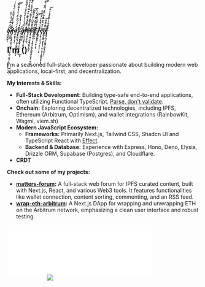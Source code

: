 ##### b̴̢̛̬̪̬̭͚̗̆͆́̍̅̆͗̀̍͛̏̅̋ͅi̸͓̠͚̟͇͒̓̓͂̀̀̐̒̆̈̑̀̾͊͑͊̀͗͗̚͘̚͘r̵̡̡͓̣͔̥̱͔̳̘̜̺͖̘̹̫̩͔̲̦͙̫̫̹̦͓̫̺̤͔̀͜d̷̩̬͙̭̥͎͓̘̈̒̓̀͑͆͋̏̉͑̉̔̓͂̓̏̕͠͠ͅș̸̡̨̬̣̫͇̫̬̜͙̭͎̰̗͇̯͉͈̟͖̘͒͊̔͑̔̓̐̀̋͊ ̷̱̹͕͉͕̬̬̗̳̯̹̙͕̬̱̜̳̝͑̍̄͜ͅͅa̸̧̡̼̮̪̼̥̽̽̿̒̀̾̓̀͛̌͒̈́̆̀̓̉͂̂̃͆̇͠͝͠͠r̴̡̛̛̛͓̫͉̖̤̮̬̝͕̟̮̠̯̽̑͐͆̌͋̉̽͌͂̾̈́̄̅̓͊̊̍̓̊̚͘̕͝ͅę̴͓̖͖̙̗͉͖̦̅͐̎̆̊̆͌̈́̿̂̽͗̋͋͌̀̾̈́̃̆̇͘͘̕͝͝ņ̶̧̦̰̥̠̫̟̬̹̬̭̞̙̳̞͎̋͋̆̐̆̈͆͐͒̾͌̃͌͘͝͝'̸̡̰͓͍̝̱̠̣̩̰͎̘̙̳̦͚̻̩͖̣̫̞̙̘̭̜̗̪̆̏̓̒̑̈́̿̈́͗̊͑͛̏̚t̶̢̟̠̟̖̘̔̾͋̌̃͋͋͐̕͝͝ ̷̨̡̪̜̘̙̖̞̝̦̫̙͙̣͝ͅŗ̶͚̰̖̫̥͙͌̌́͛͒̈̉̇̈́̒͌͛̐̚ę̴̛͍̞͍͔̟̖̺̜͍̝̘̙̞̝͙̗̉̀̒͊̈̉͊̅͊̍̑͐̈̂̍͑͆̎͆͑͒͘͠͝͝͝a̸̧̨̼̣͚͔̮͇͕̲͓̩͔̦̙̪̦̞̼̦̣͚͓͇̮̖̙̥̘̓͆̑͛͌̍̄͛͘͝l̵̨̧̧̢̛̗̤̜̟̗͚̰͖̣̳̖̥̺̫̦̟̈́̐͋̀̓̂̌̉́̉̓͒͛͘̚͝ͅ

## I'm ()

I'm a seasoned full-stack developer passionate about building modern web applications, local-first, and decentralization.

**My Interests & Skills:**

*   **Full-Stack Development:** Building type-safe end-to-end applications, often utilizing Functional TypeScript. [Parse, don't validate](https://news.ycombinator.com/item?id=35053118).
*   **Onchain:** Exploring decentralized technologies, including IPFS, Ethereum (Arbitrum, Optimism), and wallet integrations (RainbowKit, Wagmi, viem.sh)
*   **Modern JavaScript Ecosystem:**
    *   **Frameworks:** Primarily Next.js, Tailwind CSS, Shadcn UI and TypeScript React with [Effect](https://effect.website/).
    *   **Backend & Database:** Experience with Express, Hono, Deno, Elysia, Drizzle ORM, Supabase (Postgres), and Cloudflare.
*   **CRDT**

**Check out some of my projects:**

*   **[matters-forum](https://github.com/byhow/matters-forum):** A full-stack web forum for IPFS curated content, built with Next.js, React, and various Web3 tools. It features functionalities like wallet connection, content sorting, commenting, and an RSS feed.
*   **[wrap-eth-arbitrum](https://github.com/byhow/wrap-eth-arbitrum):** A Next.js DApp for wrapping and unwrapping ETH on the Arbitrum network, emphasizing a clean user interface and robust testing.

<div>
    <img align="left" src="https://github.com/byhow/byhow/blob/main/github-metrics.svg" width=380/>
    <img align="right" src="https://storage.googleapis.com/gweb-uniblog-publish-prod/original_images/Social_dino-with-hat.gif" width=400 />
</div>
